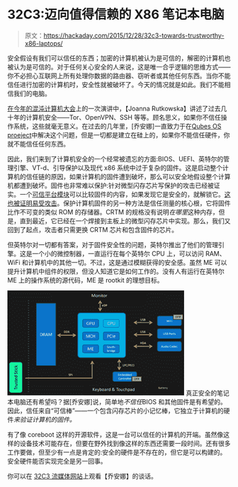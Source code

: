# 32C3:迈向值得信赖的 X86 笔记本电脑

> 原文：<https://hackaday.com/2015/12/28/32c3-towards-trustworthy-x86-laptops/>

安全假设有我们可以信任的东西；加密的计算机被认为是可信的，解密的计算机也被认为是可信的。对于任何关心安全的人来说，这是唯一合乎逻辑的思维方式——你不必担心互联网上所有处理你数据的路由器、窃听者或其他任何东西。当你不能信任进行加密的计算机时，安全性就被破坏了。今天的情况就是如此。我们不能相信我们的电脑。

[在今年的混沌计算机大会](https://events.ccc.de/congress/2015/Fahrplan/events/7352.html)上的一次演讲中，【Joanna Rutkowska】讲述了过去几十年的计算机安全——Tor、OpenVPN、SSH 等等。顾名思义，如果你不信任操作系统，这些就毫无意义。在过去的几年里，[乔安娜]一直致力于在[Qubes OS pro](https://www.qubes-os.org/)[eject](https://www.qubes-os.org/)中解决这个问题，但是一切都是建立在硅上的，如果你不能信任硬件，你就不能信任任何东西。

因此，我们来到了计算机安全的一个经常被遗忘的方面:BIOS、UEFI、英特尔的管理引擎、VT-d、引导保护以及现代 x86 系统中过于复杂的固件。这是启动整个计算机的信任链的原因，如果计算机的固件遭到破坏，那么可以安全地假设整个计算机都遭到破坏。固件也非常难以保护:针对微型闪存芯片写保护的攻击已经被证实。一个[可信平台模块](http://www.trustedcomputinggroup.org/resources/tpm_main_specification)可以比较固件的内容，如果发现它是安全的，就解锁它。[这也被证明易受攻击](http://testlab.sit.fraunhofer.de/content/output/project_results/bitlocker_skimming/)。保护计算机固件的另一种方法是信任测量的核心根，它将固件比作不可变的类似 ROM 的存储器。CRTM 的规格没有说明*在哪里*这种内存，但是，直到最近，它已经在一个焊接到主板上的微型闪存芯片中实现。那么，我们又回到了起点，攻击者只需更换 CRTM 芯片和包含固件的芯片。

但英特尔对一切都有答案，对于固件安全性的问题，英特尔推出了他们的管理引擎。这是一个小的微控制器，一直运行在每个英特尔 CPU 上，可以访问 RAM、WiFi 和计算机中的其他一切。不过，这是通过模糊获得的安全感。虽然 ME 可以提升计算机中组件的权限，但没人知道它是如何工作的。没有人有运行在英特尔 ME 上的操作系统的源代码，ME 是 rootkit 的理想目标。

[![trustedstick](img/a7c2c2e98637630b78c7a8ade0251cc8.png)](https://hackaday.com/wp-content/uploads/2015/12/trustedstick.png) 真正安全的笔记本电脑还有希望吗？据[乔安娜]说，简单地*不信任*BIOS 和其他固件是有希望的。因此，信任来自“可信棒”——一个包含闪存芯片的小记忆棒，它独立于计算机的硬件*来验证计算机的固件。*

有了像 coreboot 这样的开源软件，这是一台可以信任的计算机的开端。虽然像这样的设备技术可能存在，但要在野外找到像这样的东西还需要一段时间。还有很多工作要做，但至少有一点是肯定的:安全的硬件是不存在的，但它是可以构建的。安全硬件能否实现完全是另一回事。

你可以在 [32C3 流媒体网站](http://streaming.media.ccc.de/32c3/relive/7352/)上观看【乔安娜】的谈话。
